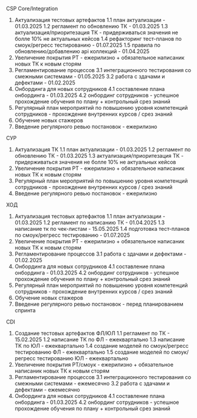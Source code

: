 CSP Core/Integration
1. Актуализация тестовых артефактов
	1.1	план актуализации  - 01.03.2025
	1.2 регламент по обновлению ТК - 01.03.2025
	1.3 актуализация/приоритезация ТК - придерживаться значения не болле 10% не актуальных кейсов
	1.4 рефакторинг тест-планов по смоук/регресс тестированию - 01.07.2025
	1.5 правила по обновлению/добавлению api коллекций - 01.04.2025
2. Увеличение покрытия РТ - ежерилизно + обязательное написаник новых ТК к новым сторям
3. Регламентирование процессов
	3.1 интеграционного тестирования со смежными системами - 01.05.2025
	3.2 работа с здачами и дефектами - 01.02.2025
4. Онбординга для новых сотрудников
	4.1 составление плана онбординга - 01.03.2025
	4.2 онбординг сотрудников - успешное прохождение обучения по плану + контрольный срез знаний
5. Регулярный план мероприятий по повышению уровня компетенций сотрудников - прохождение внутренних курсов / срез знаний 
6. Обучение новых стажеров
7. Введение регулярного ревью постановок - ежерилизно


СУР
1. Актуализация ТК
	1.1	план актуализации - 01.03.2025
	1.2 регламент по обновлению ТК - 01.03.2025
	1.3 актуализация/приоритезация ТК - придерживаться значения не болле 10% не актуальных кейсов
2. Увеличение покрытия РТ - ежерилизно + обязательное написаник новых ТК к новым сторям
3. Регулярный план мероприятий по повышению уровня компетенций сотрудников - прохождение внутренних курсов / срез знаний 
4. Введение регулярного ревью постановок - ежерилизно


ХОД
1. Актуализация тестовых артефактов
	1.1	план актуализации  - 01.03.2025
	1.2 регламент по написанию ТК - 01.04.2025
	1.3 написание тк по чек-листам - 15.05.2025
	1.4 подготовка тест-планов по смоук/регресс тестированию - 01.07.2025
2. Увеличение покрытия РТ - ежерилизно + обязательное написаник новых ТК к новым сторям
3. Регламентирование процессов
	3.1 работа с здачами и дефектами - 01.02.2025
4. Онбординга для новых сотрудников
	4.1 составление плана онбординга - 01.03.2025
	4.2 онбординг сотрудников - успешное прохождение обучения по плану + контрольный срез знаний
5. Регулярный план мероприятий по повышению уровня компетенций сотрудников - прохождение внутренних курсов / срез знаний 
6. Обучение новых стажеров
7. Введение регулярного ревью постановок - перед планированием спринта


CDI
1. Создание тестовых артефактов ФЛ/ЮЛ
	1.1 регламент по ТК - 15.02.2025
	1.2 написание ТК по ФЛ - ежеквартально
	1.3 написание ТК по ЮЛ - ежеквартально
	1.4 создание моделей по смоук/регресс тестированию ФЛ - ежеквартально
	1.5 создание моделей по смоук/регресс тестированию ЮЛ - ежеквартально
2. Увеличение покрытия РТ/смоук - ежерилизно + обязательное написаник новых ТК к новым сторям
3. Регламентирование процессов
	3.1 интеграционного тестирования со смежными системами - ежемесячно
	3.2 работа с здачами и дефектами - ежемесячно
4. Онбординга для новых сотрудников
	4.1 составление плана онбординга - 01.03.2025
	4.2 онбординг сотрудников - успешное прохождение обучения по плану + контрольный срез знаний
